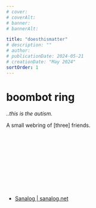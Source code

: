 ```yaml
---
# cover:
# coverAlt:
# banner:
# bannerAlt:

title: "doesthismatter"
# description: ""
# author:
# publicationDate: 2024-05-21
# creationDate: "May 2024"
sortOrder: 1
---
```


# boombot ring

*<span class="muted">..this is the autism.</span>*

A small webring of [three] friends.

<img href="/bbnormal.svg" height="150px"></img>

- [Sanalog | sanalog.net](/blog)
<!-- - <a href="" target="_blank" class="extlink">cane | </a> -->
<!-- - <a href="blog.javalim.com" target="_blank" class="extlink">JavaLim | </a> -->
<!-- - <a href="" target="_blank" class="extlink"> | </a> -->